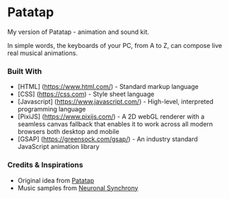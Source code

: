 Patatap
===

My version of Patatap - animation and sound kit.

In simple words, the keyboards of your PC, from A to Z, can compose live real musical animations.

### Built With

 -  [HTML] (https://www.html.com/) - Standard markup language
 -  [CSS] (https://css.com) - Style sheet language
 -  [Javascript] (https://www.javascript.com/) - High-level, interpreted programming language
 -  [PixiJS] (https://www.pixijs.com/) - A 2D webGL renderer with a seamless canvas fallback that enables it to work across all modern browsers both desktop and mobile
 -  [GSAP] (https://greensock.com/gsap/) - An industry standard JavaScript animation library

### Credits & Inspirations

 - Original idea from [Patatap](https://patatap.com/)
 - Music samples from [Neuronal Synchrony](https://github.com/jonobr1/Neuronal-Synchrony)